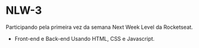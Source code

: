 # NLW-3

Participando pela primeira vez da semana Next Week Level da Rocketseat.

- Front-end e Back-end
  Usando HTML, CSS e Javascript.
